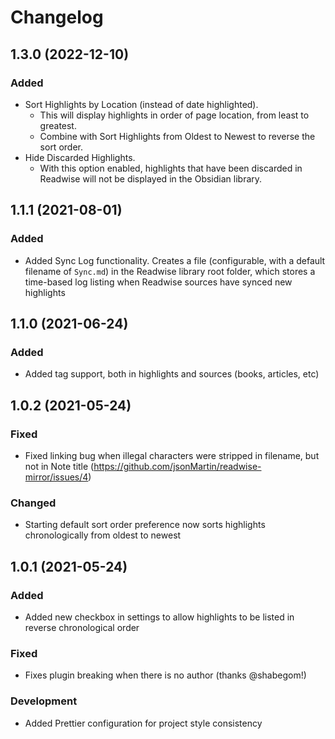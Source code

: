# Changelog

## 1.3.0 (2022-12-10)
### Added
- Sort Highlights by Location (instead of date highlighted).
  - This will display highlights in order of page location, from least to greatest.
  - Combine with Sort Highlights from Oldest to Newest to reverse the sort order.
- Hide Discarded Highlights.
  - With this option enabled, highlights that have been discarded in Readwise will not be displayed in the Obsidian library.

## 1.1.1 (2021-08-01)
### Added
- Added Sync Log functionality. Creates a file (configurable, with a default filename of `Sync.md`) in the Readwise library root folder, which stores a time-based log listing when Readwise sources have synced new highlights

## 1.1.0 (2021-06-24)
### Added
- Added tag support, both in highlights and sources (books, articles, etc)

## 1.0.2 (2021-05-24)
### Fixed
- Fixed linking bug when illegal characters were stripped in filename, but not in Note title (https://github.com/jsonMartin/readwise-mirror/issues/4)
### Changed
- Starting default sort order preference now sorts highlights chronologically from oldest to newest

## 1.0.1 (2021-05-24)
### Added
- Added new checkbox in settings to allow highlights to be listed in reverse chronological order

### Fixed
- Fixes plugin breaking when there is no author (thanks @shabegom!)

### Development
- Added Prettier configuration for project style consistency